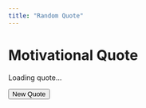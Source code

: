 ```yaml
---
title: "Random Quote"
---
```


# Motivational Quote

<div id="quote-container">
  <p id="quote">Loading quote...</p>
  <p id="author"></p>
  <button onclick="generateQuote()">New Quote</button>
</div>

<script>
  const quotes = [
    { text: "The best way to predict the future is to invent it.", author: "Alan Kay" },
    { text: "Life is 10% what happens to us and 90% how we react to it.", author: "Charles R. Swindoll" },
    { text: "The only way to do great work is to love what you do.", author: "Steve Jobs" },
    // Add more quotes as needed
  ];

  function generateQuote() {
    const randomIndex = Math.floor(Math.random() * quotes.length);
    const quote = quotes[randomIndex];
    document.getElementById('quote').innerText = `"${quote.text}"`;
    document.getElementById('author').innerText = `— ${quote.author}`;
  }

  // Generate a quote when the page loads
  window.onload = generateQuote;
</script>
